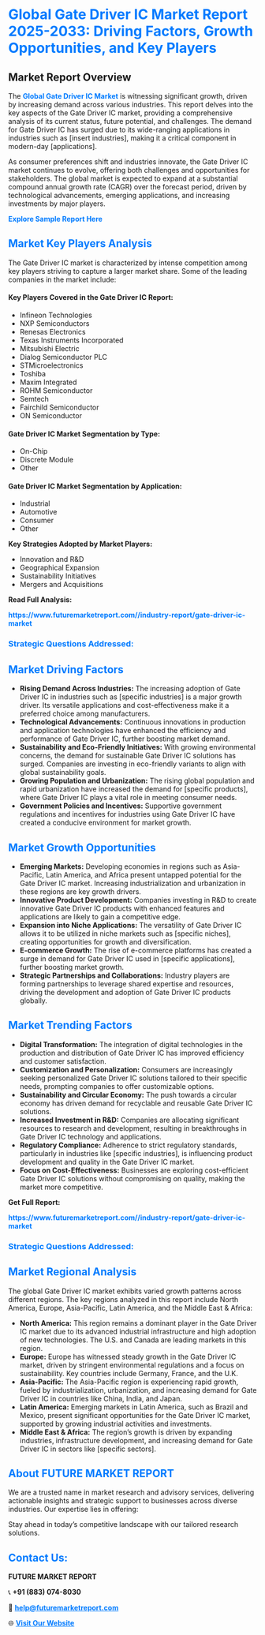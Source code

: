 <h1 style="color: #007BFF;">Global Gate Driver IC Market Report 2025-2033: Driving Factors, Growth Opportunities, and Key Players</h1>

<section id="overview">
<h2>Market Report Overview</h2>
<p>The <a href="https://www.futuremarketreport.com//industry-report/gate-driver-ic-market" style="color: #007BFF; text-decoration: none;"><strong>Global Gate Driver IC Market</strong></a> is witnessing significant growth, driven by increasing demand across various industries. This report delves into the key aspects of the Gate Driver IC market, providing a comprehensive analysis of its current status, future potential, and challenges. The demand for Gate Driver IC has surged due to its wide-ranging applications in industries such as [insert industries], making it a critical component in modern-day [applications].</p>
<p>As consumer preferences shift and industries innovate, the Gate Driver IC market continues to evolve, offering both challenges and opportunities for stakeholders. The global market is expected to expand at a substantial compound annual growth rate (CAGR) over the forecast period, driven by technological advancements, emerging applications, and increasing investments by major players.</p>
</section>

<section id="overview">
<p><a href="https://www.futuremarketreport.com//request-sample/reportId=51677" style="color: #007BFF; text-decoration: none;"><strong>Explore Sample Report Here</strong></a></p>
</section>

<section id="key-players">
<h2 style="color: #007BFF;">Market Key Players Analysis</h2>
<p>The Gate Driver IC market is characterized by intense competition among key players striving to capture a larger market share. Some of the leading companies in the market include:</p>
<h4>Key Players Covered in the Gate Driver IC Report:</h4>
<ul><li>Infineon Technologies</li><li>NXP Semiconductors</li><li>Renesas Electronics</li><li>Texas Instruments Incorporated</li><li>Mitsubishi Electric</li><li>Dialog Semiconductor PLC</li><li>STMicroelectronics</li><li>Toshiba</li><li>Maxim Integrated</li><li>ROHM Semiconductor</li><li>Semtech</li><li>Fairchild Semiconductor</li><li>ON Semiconductor</li></ul>
<h4>Gate Driver IC Market Segmentation by Type:</h4>
<ul><li>On-Chip</li><li>Discrete Module</li><li>Other</li></ul>

<h4>Gate Driver IC Market Segmentation by Application:</h4>
<ul><li>Industrial</li><li>Automotive</li><li>Consumer</li><li>Other</li></ul>
<p><strong>Key Strategies Adopted by Market Players:</strong></p>
<ul>
<li>Innovation and R&D</li>
<li>Geographical Expansion</li>
<li>Sustainability Initiatives</li>
<li>Mergers and Acquisitions</li>
</ul>
</section>

<section>
<p><strong>Read Full Analysis: </strong></p><a href="https://www.futuremarketreport.com//industry-report/gate-driver-ic-market" style="color: #007BFF; text-decoration: none;"><strong>https://www.futuremarketreport.com//industry-report/gate-driver-ic-market</strong></a>
<h3 style="color: #007BFF;">Strategic Questions Addressed:</h3>
</section>

<section id="driving-factors">
<h2 style="color: #007BFF;">Market Driving Factors</h2>
<ul>
<li><strong>Rising Demand Across Industries:</strong> The increasing adoption of Gate Driver IC in industries such as [specific industries] is a major growth driver. Its versatile applications and cost-effectiveness make it a preferred choice among manufacturers.</li>
<li><strong>Technological Advancements:</strong> Continuous innovations in production and application technologies have enhanced the efficiency and performance of Gate Driver IC, further boosting market demand.</li>
<li><strong>Sustainability and Eco-Friendly Initiatives:</strong> With growing environmental concerns, the demand for sustainable Gate Driver IC solutions has surged. Companies are investing in eco-friendly variants to align with global sustainability goals.</li>
<li><strong>Growing Population and Urbanization:</strong> The rising global population and rapid urbanization have increased the demand for [specific products], where Gate Driver IC plays a vital role in meeting consumer needs.</li>
<li><strong>Government Policies and Incentives:</strong> Supportive government regulations and incentives for industries using Gate Driver IC have created a conducive environment for market growth.</li>
</ul>
</section>

<section id="growth-opportunities">
<h2 style="color: #007BFF;">Market Growth Opportunities</h2>
<ul>
<li><strong>Emerging Markets:</strong> Developing economies in regions such as Asia-Pacific, Latin America, and Africa present untapped potential for the Gate Driver IC market. Increasing industrialization and urbanization in these regions are key growth drivers.</li>
<li><strong>Innovative Product Development:</strong> Companies investing in R&D to create innovative Gate Driver IC products with enhanced features and applications are likely to gain a competitive edge.</li>
<li><strong>Expansion into Niche Applications:</strong> The versatility of Gate Driver IC allows it to be utilized in niche markets such as [specific niches], creating opportunities for growth and diversification.</li>
<li><strong>E-commerce Growth:</strong> The rise of e-commerce platforms has created a surge in demand for Gate Driver IC used in [specific applications], further boosting market growth.</li>
<li><strong>Strategic Partnerships and Collaborations:</strong> Industry players are forming partnerships to leverage shared expertise and resources, driving the development and adoption of Gate Driver IC products globally.</li>
</ul>
</section>

<section id="trending-factors">
<h2 style="color: #007BFF;">Market Trending Factors</h2>
<ul>
<li><strong>Digital Transformation:</strong> The integration of digital technologies in the production and distribution of Gate Driver IC has improved efficiency and customer satisfaction.</li>
<li><strong>Customization and Personalization:</strong> Consumers are increasingly seeking personalized Gate Driver IC solutions tailored to their specific needs, prompting companies to offer customizable options.</li>
<li><strong>Sustainability and Circular Economy:</strong> The push towards a circular economy has driven demand for recyclable and reusable Gate Driver IC solutions.</li>
<li><strong>Increased Investment in R&D:</strong> Companies are allocating significant resources to research and development, resulting in breakthroughs in Gate Driver IC technology and applications.</li>
<li><strong>Regulatory Compliance:</strong> Adherence to strict regulatory standards, particularly in industries like [specific industries], is influencing product development and quality in the Gate Driver IC market.</li>
<li><strong>Focus on Cost-Effectiveness:</strong> Businesses are exploring cost-efficient Gate Driver IC solutions without compromising on quality, making the market more competitive.</li>
</ul>
</section>

<section>
<p><strong>Get Full Report: </strong></p><a href="https://www.futuremarketreport.com//industry-report/gate-driver-ic-market" style="color: #007BFF; text-decoration: none;"><strong>https://www.futuremarketreport.com//industry-report/gate-driver-ic-market</strong></a>
<h3 style="color: #007BFF;">Strategic Questions Addressed:</h3>
</section>


<section id="regional-analysis">
<h2 style="color: #007BFF;">Market Regional Analysis</h2>
<p>The global Gate Driver IC market exhibits varied growth patterns across different regions. The key regions analyzed in this report include North America, Europe, Asia-Pacific, Latin America, and the Middle East & Africa:</p>
<ul>
<li><strong>North America:</strong> This region remains a dominant player in the Gate Driver IC market due to its advanced industrial infrastructure and high adoption of new technologies. The U.S. and Canada are leading markets in this region.</li>
<li><strong>Europe:</strong> Europe has witnessed steady growth in the Gate Driver IC market, driven by stringent environmental regulations and a focus on sustainability. Key countries include Germany, France, and the U.K.</li>
<li><strong>Asia-Pacific:</strong> The Asia-Pacific region is experiencing rapid growth, fueled by industrialization, urbanization, and increasing demand for Gate Driver IC in countries like China, India, and Japan.</li>
<li><strong>Latin America:</strong> Emerging markets in Latin America, such as Brazil and Mexico, present significant opportunities for the Gate Driver IC market, supported by growing industrial activities and investments.</li>
<li><strong>Middle East & Africa:</strong> The region’s growth is driven by expanding industries, infrastructure development, and increasing demand for Gate Driver IC in sectors like [specific sectors].</li>
</ul>
</section>

<footer>
<h2 style="color: #007BFF;">About FUTURE MARKET REPORT</h2>
<p>We are a trusted name in market research and advisory services, delivering actionable insights and strategic support to businesses across diverse industries. Our expertise lies in offering:</p>

<p>Stay ahead in today’s competitive landscape with our tailored research solutions.</p>

<h2 style="color: #007BFF;">Contact Us:</h2>
<p><strong>FUTURE MARKET REPORT</strong></p>
<p>📞 <strong>+91 (883) 074-8030</strong></p>
<p>📧 <strong><a href="mailto:help@futuremarketreport.com" style="color: #007BFF;">help@futuremarketreport.com</a></strong></p>
<p>🌐 <strong><a href="https://www.futuremarketreport.com/" style="color: #007BFF;">Visit Our Website</a></strong></p>
</footer>